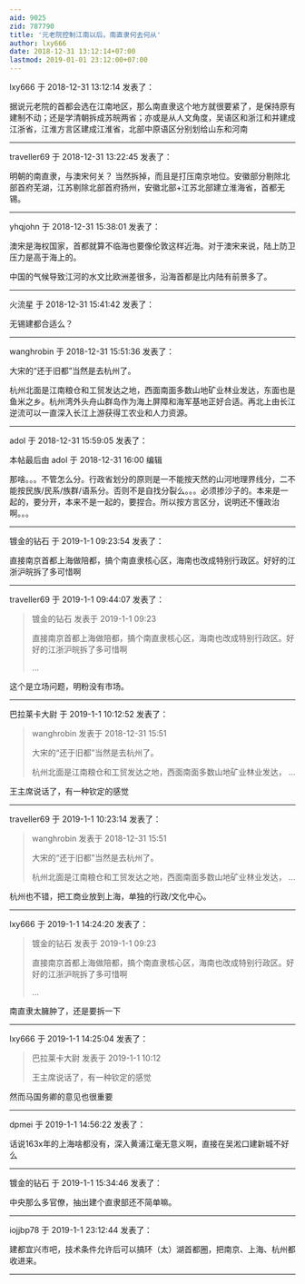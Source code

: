 ```yaml
---
aid: 9025
zid: 787790
title: '元老院控制江南以后，南直隶何去何从'
author: lxy666
date: 2018-12-31 13:12:14+07:00
lastmod: 2019-01-01 23:12:00+07:00
---
```


lxy666 于 2018-12-31 13:12:14 发表了：

据说元老院的首都会选在江南地区，那么南直隶这个地方就很要紧了，是保持原有建制不动；还是学清朝拆成苏皖两省；亦或是从人文角度，吴语区和浙江和并建成江浙省，江淮方言区建成江淮省，北部中原语区分别划给山东和河南

---------

traveller69 于 2018-12-31 13:22:45 发表了：

明朝的南直隶，与澳宋何关？ 当然拆掉，而且是打压南京地位。安徽部分剔除北部首府芜湖，江苏剔除北部首府扬州，安徽北部+江苏北部建立淮海省，首都无锡。

---------

yhqjohn 于 2018-12-31 15:38:01 发表了：

澳宋是海权国家，首都就算不临海也要像伦敦这样近海。对于澳宋来说，陆上防卫压力是高于海上的。

中国的气候导致江河的水文比欧洲差很多，沿海首都是比内陆有前景多了。

---------

火流星 于 2018-12-31 15:41:42 发表了：

无锡建都合适么？

---------

wanghrobin 于 2018-12-31 15:51:36 发表了：

大宋的“还于旧都”当然是去杭州了。

杭州北面是江南粮仓和工贸发达之地，西面南面多数山地矿业林业发达，东面也是鱼米之乡。杭州湾外头舟山群岛作为海上屏障和海军基地正好合适。再北上由长江逆流可以一直深入长江上游获得工农业和人力资源。

---------

adol 于 2018-12-31 15:59:05 发表了：

本帖最后由 adol 于 2018-12-31 16:00 编辑 

那啥。。。不管怎么分。行政省划分的原则是一不能按天然的山河地理界线分，二不能按民族/民系/族群/语系分。否则不是自找分裂么。。。必须掺沙子的。本来是一起的，要分开，本来不是一起的，要捏合。所以按方言区分，说明还不懂政治啊。。。

---------

镀金的钻石 于 2019-1-1 09:23:54 发表了：

直接南京首都上海做陪都，搞个南直隶核心区，海南也改成特别行政区。好好的江浙沪皖拆了多可惜啊

---------

traveller69 于 2019-1-1 09:44:07 发表了：

> 镀金的钻石 发表于 2019-1-1 09:23
> 
> 直接南京首都上海做陪都，搞个南直隶核心区，海南也改成特别行政区。好好的江浙沪皖拆了多可惜啊
> 
> ...



这个是立场问题，明粉没有市场。

---------

巴拉莱卡大尉 于 2019-1-1 10:12:52 发表了：

> wanghrobin 发表于 2018-12-31 15:51
> 
> 大宋的“还于旧都”当然是去杭州了。
> 
> 杭州北面是江南粮仓和工贸发达之地，西面南面多数山地矿业林业发达， ...



王主席说话了，有一种钦定的感觉

---------

traveller69 于 2019-1-1 10:23:14 发表了：

> wanghrobin 发表于 2018-12-31 15:51
> 
> 大宋的“还于旧都”当然是去杭州了。
> 
> 杭州北面是江南粮仓和工贸发达之地，西面南面多数山地矿业林业发达， ...



杭州也不错，把工商业放到上海，单独的行政/文化中心。

---------

lxy666 于 2019-1-1 14:24:20 发表了：

> 镀金的钻石 发表于 2019-1-1 09:23
> 
> 直接南京首都上海做陪都，搞个南直隶核心区，海南也改成特别行政区。好好的江浙沪皖拆了多可惜啊
> 
> ...



南直隶太臃肿了，还是要拆一下

---------

lxy666 于 2019-1-1 14:25:04 发表了：

> 巴拉莱卡大尉 发表于 2019-1-1 10:12
> 
> 王主席说话了，有一种钦定的感觉



然而马国务卿的意见也很重要

---------

dpmei 于 2019-1-1 14:56:22 发表了：

话说163x年的上海啥都没有，深入黄浦江毫无意义啊，直接在吴淞口建新城不好么

---------

镀金的钻石 于 2019-1-1 15:34:46 发表了：

中央那么多官僚，抽出建个直隶部还不简单嘛。

---------

iojjbp78 于 2019-1-1 23:12:44 发表了：

建都宜兴市吧，技术条件允许后可以搞环（太）湖首都圈，把南京、上海、杭州都收进来。

---------

